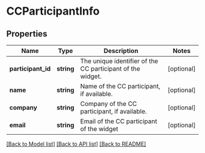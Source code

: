 # CCParticipantInfo

## Properties
Name | Type | Description | Notes
------------ | ------------- | ------------- | -------------
**participant_id** | **string** | The unique identifier of the CC participant of the widget. | [optional] 
**name** | **string** | Name of the CC participant, if available. | [optional] 
**company** | **string** | Company of the CC participant, if available. | [optional] 
**email** | **string** | Email of the CC participant of the widget | [optional] 

[[Back to Model list]](../README.md#documentation-for-models) [[Back to API list]](../README.md#documentation-for-api-endpoints) [[Back to README]](../README.md)


